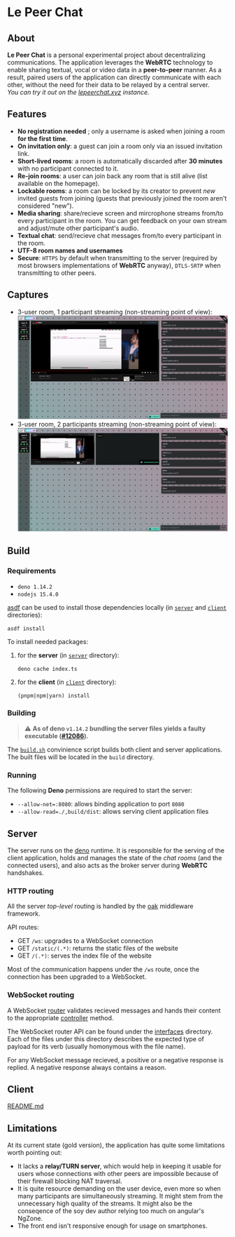 # Le Peer Chat

## About 

**Le Peer Chat** is a personal experimental project about decentralizing communications.
The application leverages the **WebRTC** technology to enable sharing textual, vocal or video data in a **peer-to-peer** manner.
As a result, paired users of the application can directly communicate with each other, without the need for their data to be relayed by a central server.  
*You can try it out on the [lepeerchat.xyz](https://www.lepeerchat.xyz) instance.*

## Features

- **No registration needed** ; only a username is asked when joining a room **for the first time**.
- **On invitation only**: a guest can join a room only via an issued invitation link.
- **Short-lived rooms**: a room is automatically discarded after **30 minutes** with no participant connected to it.
- **Re-join rooms**: a user can join back any room that is still alive (list available on the homepage).
- **Lockable rooms**: a room can be locked by its creator to prevent *new* invited guests from joining (guests that previously joined the room aren't considered "new").
- **Media sharing**: share/recieve screen and mircrophone streams from/to every participant in the room.
You can get feedback on your own stream and adjust/mute other participant's audio.
- **Textual chat**: send/recieve chat messages from/to every participant in the room.
- **UTF-8 room names and usernames**
- **Secure**: `HTTPS` by default when transmitting to the server (required by most browsers implementations of **WebRTC** anyway), `DTLS-SRTP` when transmitting to other peers.

## Captures

- 3-user room, 1 participant streaming (non-streaming point of view):
![single stream capture](capture_stream1.jpg)
- 3-user room, 2 participants streaming (non-streaming point of view):
![multi stream capture](capture_stream2.jpg)

## Build

### Requirements

- `deno 1.14.2`
- `nodejs 15.4.0`

[asdf](https://asdf-vm.com/) can be used to install those dependencies locally (in [`server`](server) and [`client`](client) directories):
```
asdf install
```

To install needed packages:
1. for the **server** (in [`server`](server) directory):

    ```
    deno cache index.ts
    ```
2. for the **client** (in [`client`](client) directory):

    ```
    (pnpm|npm|yarn) install
    ```

### Building

> :warning: **As of deno `v1.14.2` bundling the server files yields a faulty executable ([#12086](https://github.com/denoland/deno/issues/12086)).**

The [`build.sh`](build.sh) convinience script builds both client and server applications. The built files will be located in the `build` directory.

### Running

The following **Deno** permissions are required to start the server:
- `--allow-net=:8080`: allows binding application to port `8080`
- `--allow-read=./,build/dist`: allows serving client application files

## Server

The server runs on the [deno](https://deno.land/) runtime. It is responsible for the serving of the client application, holds and manages the state of the *chat rooms* (and the connected users), and also acts as the broker server during **WebRTC** handshakes.

### HTTP routing

All the server *top-level* routing is handled by the [oak](https://github.com/oakserver/oak) middleware framework.

API routes:
- GET `/ws`: upgrades to a WebSocket connection
- GET `/static/(.*)`: returns the static files of the website
- GET `/(.*)`: serves the index file of the website

Most of the communication happens under the `/ws` route, once the connection has been upgraded to a WebSocket.

### WebSocket routing

A WebSocket [router](server/src/ws-router.ts) validates recieved messages and hands their content to the appropriate [controller](server/src/controller.ts) method.

The WebSocket router API can be found under the [interfaces](server/src/interfaces) directory.  
Each of the files under this directory describes the expected type of payload for its verb (usually homonymous with the file name).

For any WebSocket message recieved, a positive or a negative response is replied. A negative response always contains a reason.


## Client

[README.md](client/README.md)

## Limitations

At its current state (gold version), the application has quite some limitations worth pointing out:
- It lacks a **relay/TURN server**, which would help in keeping it usable for users whose connections with other peers are impossible because of their firewall blocking NAT traversal.
- It is quite resource demanding on the user device, even more so when many participants are simultaneously streaming. It might stem from the unnecessary high quality of the streams. It might also be the conseqence of the soy dev author relying too much on angular's NgZone.
- The front end isn't responsive enough for usage on smartphones.
